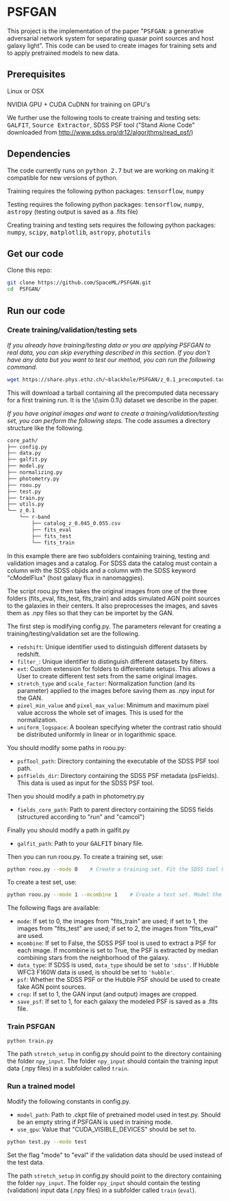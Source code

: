 # PSFGAN

This project is the implementation of the paper "<tt>PSFGAN</tt>: a generative adversarial network system for separating quasar point sources and host galaxy light". This code can be used to create images for training sets and to apply pretrained models to new data.

## Prerequisites
Linux or OSX

NVIDIA GPU + CUDA CuDNN for training on GPU's

We further use the following tools to create training and testing sets:
<tt>GALFIT</tt>, <tt>Source Extractor</tt>, SDSS PSF tool ("Stand Alone Code" downloaded from http://www.sdss.org/dr12/algorithms/read_psf/)

## Dependencies
The code currently runs on <tt>python 2.7</tt> but we are working on making it compatible for new versions of python.

Training requires the following python packages: <tt>tensorflow</tt>, <tt>numpy</tt>

Testing requires the following python packages: <tt>tensorflow</tt>, <tt>numpy</tt>, <tt>astropy</tt> (testing output is saved as a .fits file)

Creating training and testing sets requires the following python packages: <tt>numpy</tt>, <tt>scipy</tt>, <tt>matplotlib</tt>, <tt>astropy</tt>, <tt>photutils</tt>

## Get our code
Clone this repo:
```bash
git clone https://github.com/SpaceML/PSFGAN.git
cd  PSFGAN/
```

## Run our code

### Create training/validation/testing sets
*If you already have training/testing data or you are applying PSFGAN to real data, you can skip everything described in this section. If you don't have any data but you want to test our method, you can run the following command.*

```bash
wget https://share.phys.ethz.ch/~blackhole/PSFGAN/z_0.1_precomputed.tar.gz
```
This will download a tarball containing all the precomputed data necessary for a first training run. It is the \\(\sim 0.1\\)  dataset we describe in the paper.

*If you have original images and want to create a training/validation/testing set, you can perform the following steps.*
The code assumes a directory structure like the following.
```bash
core_path/
├── config.py
├── data.py
├── galfit.py
├── model.py
├── normalizing.py
├── photometry.py
├── roou.py
├── test.py
├── train.py
├── utils.py
└── z_0.1
    └── r-band
        ├── catalog_z_0.045_0.055.csv
        ├── fits_eval
        ├── fits_test
        └── fits_train
```
In this example there are two subfolders containing training, testing and validation images and a catalog. For SDSS data the catalog must contain a column with the SDSS objids and a column with the SDSS keyword "cModelFlux" (host galaxy flux in nanomaggies). 

The script roou.py then takes the original images from one of the three folders (fits_eval, fits_test, fits_train) and adds simulated AGN point sources to the galaxies in their centers. It also preprocesses the images, and saves them as .npy files so that they can be importet by the GAN.

The first step is modifying config.py. The parameters relevant for creating a training/testing/validation set are the following.
* ```redshift```: Unique identifier used to distinguish different datasets by redshift.
* ```filter_```: Unique identifier to distinguish different datasets by filters.
* ```ext```: Custom extension for folders to differentiate setups. This allows a User to create different test sets from the same original images.
* ```stretch_type``` and ```scale_factor```: Normalization function (and its parameter) applied to the images before saving them as .npy input for the GAN.
* ```pixel_min_value``` and  ```pixel_max_value```: Minimum and maximum pixel value accross the whole set of images. This is used for the normalization.
* ```uniform_logspace```: A boolean specifying wheter the contrast ratio should be distributed uniformly in linear or in logarithmic space.


You should modify some paths in roou.py:
* ```psfTool_path```: Directory containing the executable of the SDSS PSF tool path.
* ```psfFields_dir```: Directory containing the SDSS PSF metadata (psFields). This data is used as input for the SDSS PSF tool. 

Then you should modify a path in photometry.py
* ```fields_core_path```: Path to parent directory containing the SDSS fields (structured according to "run" and "camcol")

Finally you should modify a path in galfit.py
* ```galfit_path```: Path to your <tt>GALFIT</tt> binary file.


Then you can run roou.py. To create a training set, use:
```bash
python roou.py --mode 0    # Create a training set. Fit the SDSS tool PSF by three gaussians to model the PSF.

```

To create a test set, use:
```bash
python roou.py --mode 1 --mcombine 1    # Create a test set. Model the PSF by median-combining stars.
```

The following flags are available:
* ```mode```: If set to 0, the images from "fits_train" are used; if set to 1, the images from "fits_test" are used; if set to 2, the images from "fits_eval" are used.
* ```mcombine```: If set to False, the SDSS PSF tool is used to extract a PSF for each image. If mcombine is set to True, the PSF is extracted by median combining stars from the neighborhood of the galaxy.
* ```data_type```: If SDSS is used, ```data_type``` should be set to ```'sdss'```. If Hubble WFC3 F160W data is used, is should be set to ```'hubble'```.
* ```psf```: Whether the SDSS PSF or the Hubble PSF should be used to create fake AGN point sources.
* ```crop```: If set to 1, the GAN input (and output) images are cropped.
* ```save_psf```: If set to 1, for each galaxy the modeled PSF is saved as a .fits file.


### Train PSFGAN
```bash
python train.py
```
The path ```stretch_setup``` in config.py should point to the directory containing the folder ```npy_input```. The folder ```npy_input``` should contain the training input data (.npy files) in a subfolder called ```train```.

### Run a trained model
Modify the following constants in config.py.
* ```model_path```: Path to .ckpt file of pretrained model used in test.py. Should be an empty string if PSFGAN is used in training mode.
* ```use_gpu```: Value that "CUDA_VISIBLE_DEVICES" should be set to.

```bash
python test.py --mode test
```
Set the flag "mode" to "eval" if the validation data should be used instead of the test data.

The path ```stretch_setup``` in config.py should point to the directory containing the folder ```npy_input```. The folder ```npy_input``` should contain the testing (validation) input data (.npy files) in a subfolder called ```train``` (```eval```).
